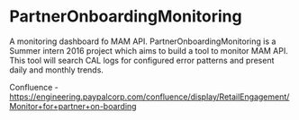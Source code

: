 # PartnerOnboardingMonitoring

A monitoring dashboard fo MAM API. PartnerOnboardingMonitoring is a Summer intern 2016 project which aims to build a tool to monitor MAM API. This tool will search CAL logs for configured error patterns and present daily and monthly trends.

Confluence - https://engineering.paypalcorp.com/confluence/display/RetailEngagement/Monitor+for+partner+on-boarding

